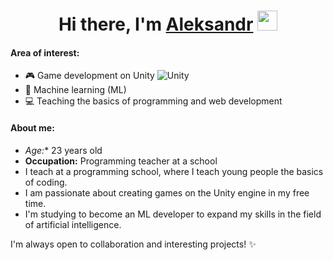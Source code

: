 <h1 align="center">Hi there, I'm <a href="https://daniilshat.ru/" target="_blank">Aleksandr</a> 
<img src="https://github.com/blackcater/blackcater/raw/main/images/Hi.gif" height="32"/></h1>

#### **Area of interest:** 
- 🎮 Game development on Unity 	![Unity](https://img.shields.io/badge/unity-%23000000.svg?style=for-the-badge&logo=unity&logoColor=white)
- 🤖 Machine learning (ML) 
- 💻 Teaching the basics of programming and web development 
#### About me:

- *Age:** 23 years old 
- **Occupation:** Programming teacher at a school 
- I teach at a programming school, where I teach young people the basics of coding. 
- I am passionate about creating games on the Unity engine in my free time. 
- I'm studying to become an ML developer to expand my skills in the field of artificial intelligence. 

 I'm always open to collaboration and interesting projects! ✨
